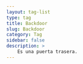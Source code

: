 ```yaml
---
layout: tag-list
type: tag
title: Backdoor
slug: Backdoor
category: Tag
sidebar: false
description: >
    Es una puerta trasera.
---
```

